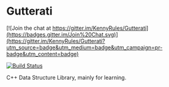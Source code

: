 # Gutterati

[![Join the chat at https://gitter.im/KennyRules/Gutterati](https://badges.gitter.im/Join%20Chat.svg)](https://gitter.im/KennyRules/Gutterati?utm_source=badge&utm_medium=badge&utm_campaign=pr-badge&utm_content=badge)

[![Build Status](https://travis-ci.org/KennyRules/Gutterati.svg?branch=master)](https://travis-ci.org/KennyRules/Gutterati)

C++ Data Structure Library, mainly for learning.
